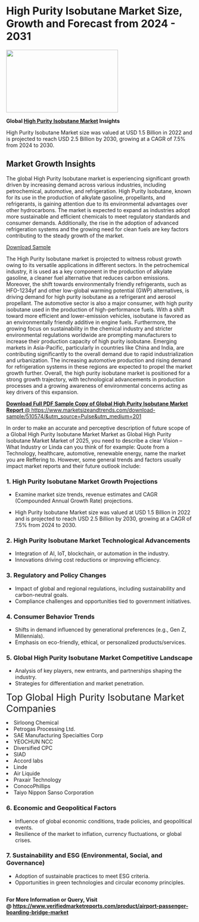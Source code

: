 <H1>High Purity Isobutane Market Size, Growth and Forecast from 2024 - 2031</H1><img class="aligncenter size-medium wp-image-584254" src="https://thirdeyenews.in/wp-content/uploads/2024/09/Global-Market-Research-300x168.jpeg" alt="" width="300" height="168" /><p><strong>Global&nbsp;<a href="https://www.marketsizeandtrends.com/download-sample/510574/&amp;utm_source=Pulse&amp;utm_medium=201">High Purity Isobutane Market</a> Insights</strong></p><p>High Purity Isobutane Market size was valued at USD 1.5 Billion in 2022 and is projected to reach USD 2.5 Billion by 2030, growing at a CAGR of 7.5% from 2024 to 2030.</p><p><h2>Market Growth Insights</h2> <p>The global High Purity Isobutane market is experiencing significant growth driven by increasing demand across various industries, including petrochemical, automotive, and refrigeration. High Purity Isobutane, known for its use in the production of alkylate gasoline, propellants, and refrigerants, is gaining attention due to its environmental advantages over other hydrocarbons. The market is expected to expand as industries adopt more sustainable and efficient chemicals to meet regulatory standards and consumer demands. Additionally, the rise in the adoption of advanced refrigeration systems and the growing need for clean fuels are key factors contributing to the steady growth of the market.</p> <p><a href="#">Download Sample</a></p> <p>The High Purity Isobutane market is projected to witness robust growth owing to its versatile applications in different sectors. In the petrochemical industry, it is used as a key component in the production of alkylate gasoline, a cleaner fuel alternative that reduces carbon emissions. Moreover, the shift towards environmentally friendly refrigerants, such as HFO-1234yf and other low-global warming potential (GWP) alternatives, is driving demand for high purity isobutane as a refrigerant and aerosol propellant. The automotive sector is also a major consumer, with high purity isobutane used in the production of high-performance fuels. With a shift toward more efficient and lower-emission vehicles, isobutane is favored as an environmentally friendly additive in engine fuels. Furthermore, the growing focus on sustainability in the chemical industry and stricter environmental regulations worldwide are prompting manufacturers to increase their production capacity of high purity isobutane. Emerging markets in Asia-Pacific, particularly in countries like China and India, are contributing significantly to the overall demand due to rapid industrialization and urbanization. The increasing automotive production and rising demand for refrigeration systems in these regions are expected to propel the market growth further. Overall, the high purity isobutane market is positioned for a strong growth trajectory, with technological advancements in production processes and a growing awareness of environmental concerns acting as key drivers of this expansion.</p> <p><a href="#"></p><p><span class=""><strong>Download Full PDF Sample Copy of Global High Purity Isobutane Market Report</strong> @ <a href="https://www.marketsizeandtrends.com/download-sample/510574/&amp;utm_source=Pulse&amp;utm_medium=201" target="_blank">https://www.marketsizeandtrends.com/download-sample/510574/&amp;utm_source=Pulse&amp;utm_medium=201</a></span></p><p>In order to make an accurate and perceptive description of future scope of a Global&nbsp;High Purity Isobutane Market Market as Global&nbsp;High Purity Isobutane Market Market of 2025, you need to describe a clear Vision &ndash; What Industry or Linda can you think of for example: Quote from a Technology, healthcare, automotive, renewable energy, name the market you are Reffering to. However, some general trends and factors usually impact market reports and their future outlook include:</p><h3>1.&nbsp;<strong>High Purity Isobutane Market Growth Projections</strong></h3><ul><li>Examine market size trends, revenue estimates and CAGR (Compounded Annual Growth Rate) projections.</li><li><p>High Purity Isobutane Market size was valued at USD 1.5 Billion in 2022 and is projected to reach USD 2.5 Billion by 2030, growing at a CAGR of 7.5% from 2024 to 2030.</p></li></ul><h3>2.&nbsp;<strong>High Purity Isobutane Market Technological Advancements</strong></h3><ul><li>Integration of AI, IoT, blockchain, or automation in the industry.</li><li>Innovations driving cost reductions or improving efficiency.</li></ul><h3>3.&nbsp;<strong>Regulatory and Policy Changes</strong></h3><ul><li>Impact of global and regional regulations, including sustainability and carbon-neutral goals.</li><li>Compliance challenges and opportunities tied to government initiatives.</li></ul><h3>4.&nbsp;<strong>Consumer Behavior Trends</strong></h3><ul><li>Shifts in demand influenced by generational preferences (e.g., Gen Z, Millennials).</li><li>Emphasis on eco-friendly, ethical, or personalized products/services.</li></ul><h3>5.&nbsp;<strong>Global High Purity Isobutane Market Competitive Landscape</strong></h3><ul><li>Analysis of key players, new entrants, and partnerships shaping the industry.</li><li>Strategies for differentiation and market penetration.</li></ul><p data-pm-slice="1 1 []"><span style="color: inherit; font-family: inherit; font-size: 25px;">Top Global High Purity Isobutane Market Companies</span></p><div class="" data-test-id=""><p><li>Sirloong Chemical</li><li> Petrogas Processing Ltd.</li><li> SAE Manufacturing Specialties Corp</li><li> YEOCHUN NCC</li><li> Diversified CPC</li><li> SIAD</li><li> Accord labs</li><li> Linde</li><li> Air Liquide</li><li> Praxair Technology</li><li> ConocoPhillips</li><li> Taiyo Nippon Sanso Corporation</li></p></div><h3>6.&nbsp;<strong>Economic and Geopolitical Factors</strong></h3><ul><li>Influence of global economic conditions, trade policies, and geopolitical events.</li><li>Resilience of the market to inflation, currency fluctuations, or global crises.</li></ul><h3>7.&nbsp;<strong>Sustainability and ESG (Environmental, Social, and Governance)</strong></h3><ul><li>Adoption of sustainable practices to meet ESG criteria.</li><li>Opportunities in green technologies and circular economy principles.</li></ul><h2><strong style="font-size: 14px;">For More Information or Query, Visit @&nbsp;</strong><a style="background-color: #ffffff; font-size: 14px;" href="https://www.marketsizeandtrends.com/report/high-purity-isobutane-market/" target="_blank">https://www.verifiedmarketreports.com/product/airport-passenger-boarding-bridge-market</a></h2>
